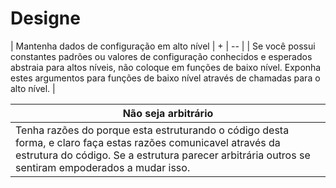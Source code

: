# Designe

| Mantenha dados de configuração em alto nível | +
| -- |
| Se você possui constantes padrões ou valores de configuração conhecidos e esperados abstraia para altos níveis, não coloque em funções de baixo nível. Exponha estes argumentos para funções de baixo nível através de chamadas para o alto nível. |

| Não seja arbitrário |
| -- |
| Tenha razões do porque esta estruturando o código desta forma, e claro faça estas razões comunicavel através da estrutura do código. Se a estrutura parecer arbitrária outros se sentiram empoderados a mudar isso. |

